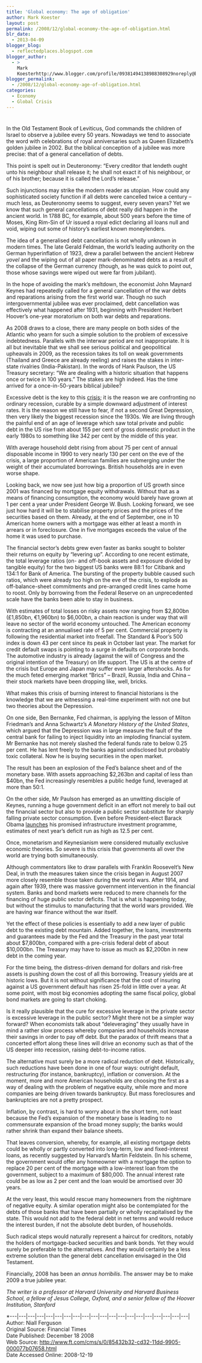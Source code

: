 ```yaml
---
title: 'Global economy: The age of obligation'
author: Mark Koester
layout: post
permalink: /2008/12/global-economy-the-age-of-obligation.html
blr_date:
  - 2013-04-09
blogger_blog:
  - reflectedplaces.blogspot.com
blogger_author:
  - >
    Mark
    Koesterhttp://www.blogger.com/profile/09381494138988308929noreply@blogger.com
blogger_permalink:
  - /2008/12/global-economy-age-of-obligation.html
categories:
  - Economy
  - Global Crisis
---
```

# 

In the Old Testament Book of Leviticus, God commands the children of Israel to observe a jubilee every 50 years. Nowadays we tend to associate the word with celebrations of royal anniversaries such as Queen Elizabeth’s golden jubilee in 2002. But the biblical conception of a jubilee was more precise: that of a general cancellation of debts.

This point is spelt out in Deuteronomy: “Every creditor that lendeth ought unto his neighbour shall release it; he shall not exact it of his neighbour, or of his brother; because it is called the Lord’s release.”

Such injunctions may strike the modern reader as utopian. How could any sophisticated society function if all debts were cancelled twice a century – much less, as Deuteronomy seems to suggest, every seven years? Yet we know that such general cancellations of debt really did happen in the ancient world. In 1788 BC, for example, about 500 years before the time of Moses, King Rim-Sin of Ur issued a royal edict declaring all loans null and void, wiping out some of history’s earliest known moneylenders.

The idea of a generalised debt cancellation is not wholly unknown in modern times. The late Gerald Feldman, the world’s leading authority on the German hyperinflation of 1923, drew a parallel between the ancient Hebrew *yovel* and the wiping out of all paper mark-denominated debts as a result of the collapse of the German currency (though, as he was quick to point out, those whose savings were wiped out were far from jubilant).

In the hope of avoiding the mark’s meltdown, the economist John Maynard Keynes had repeatedly called for a general cancellation of the war debts and reparations arising from the first world war. Though no such intergovernmental jubilee was ever proclaimed, debt cancellation was effectively what happened after 1931, beginning with President Herbert Hoover’s one-year moratorium on both war debts and reparations. 

As 2008 draws to a close, there are many people on both sides of the Atlantic who yearn for such a simple solution to the problem of excessive indebtedness. Parallels with the interwar period are not inappropriate. It is all but inevitable that we shall see serious political and geopolitical upheavals in 2009, as the recession takes its toll on weak governments (Thailand and Greece are already reeling) and raises the stakes in inter-state rivalries (India-Pakistan). In the words of Hank Paulson, the US Treasury secretary: “We are dealing with a historic situation that happens once or twice in 100 years.” The stakes are high indeed. Has the time arrived for a once-in-50-years biblical jubilee?

Excessive debt is the key to this [crisis][1]; it is the reason we are confronting no ordinary recession, curable by a simple downward adjustment of interest rates. It is the reason we still have to fear, if not a second Great Depression, then very likely the biggest recession since the 1930s. We are living through the painful end of an age of leverage which saw total private and public debt in the US rise from about 155 per cent of gross domestic product in the early 1980s to something like 342 per cent by the middle of this year.

With average household debt rising from about 75 per cent of annual disposable income in 1990 to very nearly 130 per cent on the eve of the crisis, a large proportion of American families are submerging under the weight of their accumulated borrowings. British households are in even worse shape.

Looking back, we now see just how big a proportion of US growth since 2001 was financed by mortgage equity withdrawals. Without that as a means of financing consumption, the economy would barely have grown at 1 per cent a year under President George W. Bush. Looking forward, we see just how hard it will be to stabilise property prices and the prices of the securities based on them. Already, at the end of September, one in 10 American home owners with a mortgage was either at least a month in arrears or in foreclosure. One in five mortgages exceeds the value of the home it was used to purchase.

The financial sector’s debts grew even faster as banks sought to bolster their returns on equity by “levering up”. According to one recent estimate, the total leverage ratios (on- and off-book assets and exposure divided by tangible equity) for the two biggest US banks were 88:1 for Citibank and 134:1 for Bank of America. The bursting of the property bubble caused such ratios, which were already too high on the eve of the crisis, to explode as off-balance-sheet commitments and pre-arranged credit lines came home to roost. Only by borrowing from the Federal Reserve on an unprecedented scale have the banks been able to stay in business.

With estimates of total losses on risky assets now ranging from $2,800bn (£1,850bn, €1,960bn) to $6,000bn, a chain reaction is under way that will leave no sector of the world economy untouched. The American economy is contracting at an annualised rate of 5 per cent. Commercial property is following the residential market into freefall. The Standard & Poor’s 500 index is down 43 per cent since its peak in October last year. The market for credit default swaps is pointing to a surge in defaults on corporate bonds. The automotive industry is already (against the will of Congress and the original intention of the Treasury) on life support. The US is at the centre of the crisis but Europe and Japan may suffer even larger aftershocks. As for the much feted emerging market “Brics” – Brazil, Russia, India and China – their stock markets have been dropping like, well, bricks. 

What makes this crisis of burning interest to financial historians is the knowledge that we are witnessing a real-time experiment with not one but two theories about the Depression.

On one side, Ben Bernanke, Fed chairman, is applying the lesson of Milton Friedman’s and Anna Schwartz’s *A Monetary History of the United States*, which argued that the Depression was in large measure the fault of the central bank for failing to inject liquidity into an imploding financial system. Mr Bernanke has not merely slashed the federal funds rate to below 0.25 per cent. He has lent freely to the banks against undisclosed but probably toxic collateral. Now he is buying securities in the open market.

The result has been an explosion of the Fed’s balance sheet and of the monetary base. With assets approaching $2,263bn and capital of less than $40bn, the Fed increasingly resembles a public hedge fund, leveraged at more than 50:1.

On the other side, Mr Paulson has emerged as an unwitting disciple of Keynes, running a huge government deficit in an effort not merely to bail out the financial sector but also to provide a public sector substitute for sharply falling private sector consumption. Even before President-elect Barack Obama [launches][2] his promised infrastructure investment programme, estimates of next year’s deficit run as high as 12.5 per cent.

Once, monetarism and Keynesianism were considered mutually exclusive economic theories. So severe is this crisis that governments all over the world are trying both simultaneously. 

Although commentators like to draw parallels with Franklin Roosevelt’s New Deal, in truth the measures taken since the crisis began in August 2007 more closely resemble those taken during the world wars. After 1914, and again after 1939, there was massive government intervention in the financial system. Banks and bond markets were reduced to mere channels for the financing of huge public sector deficits. That is what is happening today, but without the stimulus to manufacturing that the world wars provided. We are having war finance without the war itself. 

Yet the effect of these policies is essentially to add a new layer of public debt to the existing debt mountain. Added together, the loans, investments and guarantees made by the Fed and the Treasury in the past year total about $7,800bn, compared with a pre-crisis federal debt of about $10,000bn. The Treasury may have to issue as much as $2,200bn in new debt in the coming year.

For the time being, the distress-driven demand for dollars and risk-free assets is pushing down the cost of all this borrowing. Treasury yields are at historic lows. But it is not without significance that the cost of insuring against a US government default has risen 25-fold in little over a year. At some point, with most big economies adopting the same fiscal policy, global bond markets are going to start choking.

Is it really plausible that the cure for excessive leverage in the private sector is excessive leverage in the public sector? Might there not be a simpler way forward? When economists talk about “deleveraging” they usually have in mind a rather slow process whereby companies and households increase their savings in order to pay off debt. But the paradox of thrift means that a concerted effort along these lines will drive an economy such as that of the US deeper into recession, raising debt-to-income ratios. 

The alternative must surely be a more radical reduction of debt. Historically, such reductions have been done in one of four ways: outright default, restructuring (for instance, bankruptcy), inflation or conversion. At the moment, more and more American households are choosing the first as a way of dealing with the problem of negative equity, while more and more companies are being driven towards bankruptcy. But mass foreclosures and bankruptcies are not a pretty prospect. 

Inflation, by contrast, is hard to worry about in the short term, not least because the Fed’s expansion of the monetary base is leading to no commensurate expansion of the broad money supply; the banks would rather shrink than expand their balance sheets. 

That leaves conversion, whereby, for example, all existing mortgage debts could be wholly or partly converted into long-term, low and fixed-interest loans, as recently suggested by Harvard’s Martin Feldstein. (In his scheme, the government would offer any homeowner with a mortgage the option to replace 20 per cent of the mortgage with a low-interest loan from the government, subject to a maximum of $80,000. The annual interest rate could be as low as 2 per cent and the loan would be amortised over 30 years.

At the very least, this would rescue many homeowners from the nightmare of negative equity. A similar operation might also be contemplated for the debts of those banks that have been partially or wholly recapitalised by the state. This would not add to the federal debt in net terms and would reduce the interest burden, if not the absolute debt burden, of households.

Such radical steps would naturally represent a haircut for creditors, notably the holders of mortgage-backed securities and bank bonds. Yet they would surely be preferable to the alternatives. And they would certainly be a less extreme solution than the general debt cancellation envisaged in the Old Testament. 

Financially, 2008 has been an *annus horribilis*. The answer may be to make 2009 a true jubilee year.

*The writer is a professor at Harvard University and Harvard Business School, a fellow of Jesus College, Oxford, and a senior fellow of the Hoover Institution, Stanford*



*\---|\---|\---|\---|\---|\---|\---|\---|\---|\---|\---|\---|\---|\---|\---|\---|\---|\---|\---|\---|  
Author: Niall Ferguson  
Original Source: Financial Times  
Date Published: December 18 2008  
Web Source: http://www.ft.com/cms/s/0/85432b32-cd32-11dd-9905-000077b07658.html  
Date Accessed Online: 2008-12-19 
 

 [1]: http://www.ft.com/indepth/global-financial-crisis
 [2]: http://www.ft.com/cms/s/0/a82570fe-c55a-11dd-b516-000077b07658.html